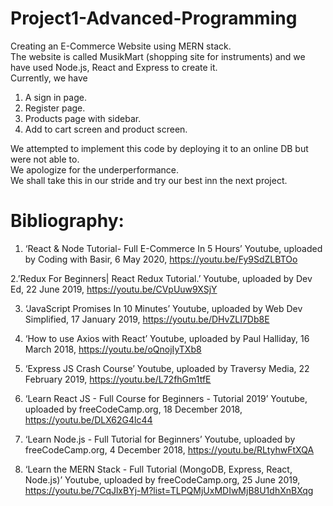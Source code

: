 # Project1-Advanced-Programming
Creating an E-Commerce Website using MERN stack.  
The website is called MusikMart (shopping site for instruments) and we have used Node.js, React and Express to create it.  
Currently, we have  
1. A sign in page.  
2. Register page.  
3. Products page with sidebar.  
4. Add to cart screen and product screen.   


We attempted to implement this code by deploying it to an online DB but were not able to.  
We apologize for the underperformance.  
We shall take this in our stride and try our best inn the next project.  
# Bibliography:  
1. ‘React & Node Tutorial- Full E-Commerce In 5 Hours’ Youtube, uploaded by Coding with Basir, 6 May 2020, https://youtu.be/Fy9SdZLBTOo  

2.’Redux For Beginners| React Redux Tutorial.’ Youtube, uploaded by Dev Ed, 22 June 2019, https://youtu.be/CVpUuw9XSjY  

3. ‘JavaScript Promises In 10 Minutes’ Youtube, uploaded by Web Dev Simplified, 17 January 2019, https://youtu.be/DHvZLI7Db8E 

4. ‘How to use Axios with React’ Youtube, uploaded by Paul Halliday, 16 March 2018, 
https://youtu.be/oQnojIyTXb8 
 
5. ‘Express JS Crash Course’ Youtube, uploaded by Traversy Media,  22 February 2019, https://youtu.be/L72fhGm1tfE 

6. ‘Learn React JS - Full Course for Beginners - Tutorial 2019’ Youtube, uploaded by freeCodeCamp.org, 18 December 2018, https://youtu.be/DLX62G4lc44 

7. ‘Learn Node.js - Full Tutorial for Beginners’ Youtube, uploaded by freeCodeCamp.org, 4 December 2018, https://youtu.be/RLtyhwFtXQA 

8. ‘Learn the MERN Stack - Full Tutorial (MongoDB, Express, React, Node.js)’ Youtube, uploaded by freeCodeCamp.org, 25 June 2019,  https://youtu.be/7CqJlxBYj-M?list=TLPQMjUxMDIwMjB8U1dhXnBXqg
